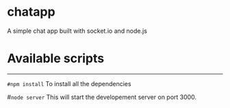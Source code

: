 # chatapp
A simple chat app built with socket.io and node.js
# Available scripts
----------------------

`#npm install`
 To install all the dependencies
 
 #`node server`
 This will start the developement server on port 3000.
